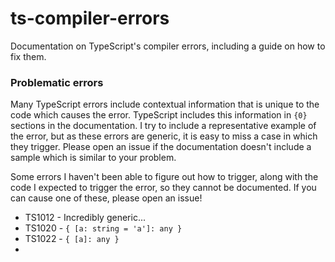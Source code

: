 # ts-compiler-errors

Documentation on TypeScript's compiler errors, including a guide on how to fix them.

### Problematic errors

Many TypeScript errors include contextual information that is unique to the code which causes the error. TypeScript includes this information in `{0}` sections in the documentation. I try to include a representative example of the error, but as these errors are generic, it is easy to miss a case in which they trigger. Please open an issue if the documentation doesn't include a sample which is similar to your problem.

Some errors I haven't been able to figure out how to trigger, along with the code I expected to trigger the error, so they cannot be documented. If you can cause one of these, please open an issue!

- TS1012 - Incredibly generic...
- TS1020 - `{ [a: string = 'a']: any }`
- TS1022 - `{ [a]: any }`
-
